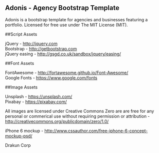 ## Adonis - Agency Bootstrap Template

Adonis is a bootstrap template for agencies and businesses featuring a portfolio. Licensed for free use under The MIT License (MIT).

##Script Assets

jQuery - http://jquery.com  
Bootstrap - http://getbootstrap.com  
jQuery easing - http://gsgd.co.uk/sandbox/jquery/easing/  

##Font Assets

FontAwesome - http://fortawesome.github.io/Font-Awesome/  
Google Fonts - https://www.google.com/fonts  

##Image Assets

Unsplash - https://unsplash.com/  
Pixabay - https://pixabay.com/  

All images are licensed under Creative Commons Zero are are free for any personal or commerical use without requiring permission or attribution - http://creativecommons.org/publicdomain/zero/1.0/  

iPhone 6 mockup - http://www.cssauthor.com/free-iphone-6-concept-mockup-psd/


Drakun Corp